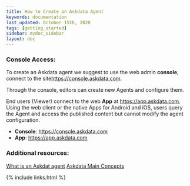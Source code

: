 ```yaml
---
title: How to Create an Askdata Agent
keywords: documentation
last_updated: October 15th, 2020
tags: [getting_started]
sidebar: mydoc_sidebar
layout: doc
---
```


### Console Access:

To create an Askdata agent we suggest to use the web admin **console**, connect to the site<https://console.askdata.com>.

Through the console, editors can create new Agents and configure them.  

End users (Viewer) connect to the web **App** at <https://app.askdata.com>. Using the web client or the native Apps for Android and iOS, users query the Agent and access the published content but cannot modify the agent configuration.  


* **Console**: <https://console.askdata.com>
* **App**: <https://app.askdata.com>

### Additional resources:

[What is an Askdat agent](/docs/what-is-an-askdata-agent)
[Askdata Main Concepts](/docs/main-concepts)

{% include links.html %}
